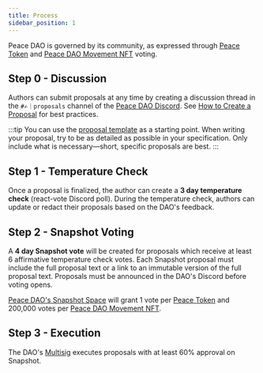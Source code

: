```yaml
---
title: Process
sidebar_position: 1
---
```


Peace DAO is governed by its community, as expressed through [Peace Token](https://juicebox.money/p/peace) and [Peace DAO Movement NFT](https://etherscan.io/token/0x1c43e7fb2885d9ff4403521eae41d7943f7f51ee) voting. 

## Step 0 - Discussion

Authors can submit proposals at any time by creating a discussion thread in the `#✍️｜proposals` channel of the [Peace DAO Discord](https://discord.gg/movexyz). See [How to Create a Proposal](proposals) for best practices.

:::tip
You can use the [proposal template](template) as a starting point. When writing your proposal, try to be as detailed as possible in your specification. Only include what is necessary—short, specific proposals are best.
:::

## Step 1 - Temperature Check

Once a proposal is finalized, the author can create a **3 day temperature check** (react-vote Discord poll). During the temperature check, authors can update or redact their proposals based on the DAO's feedback.

## Step 2 - Snapshot Voting 

A **4 day Snapshot vote** will be created for proposals which receive at least 6 affirmative temperature check votes. Each Snapshot proposal must include the full proposal text or a link to an immutable version of the full proposal text. Proposals must be announced in the DAO's Discord before voting opens.

[Peace DAO's Snapshot Space](https://snapshot.org/#/peace.movedao.eth) will grant 1 vote per [Peace Token](https://juicebox.money/p/peace) and 200,000 votes per [Peace DAO Movement NFT](https://etherscan.io/token/0x1c43e7fb2885d9ff4403521eae41d7943f7f51ee). 

## Step 3 - Execution

The DAO's [Multisig](multisig) executes proposals with at least 60% approval on Snapshot.
